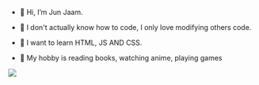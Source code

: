 
- 👋 Hi, I’m Jun Jaam.

- 👀 I don't actually know how to code, 
     I only love modifying others code.

- 🌱 I want to learn HTML, JS AND CSS.

- 🤭 My hobby is reading books, watching anime, playing games

<a href="https://m.me/junzjaam" target="_blank"><img src="https://img.shields.io/badge/Messenger-KasRoudra-blue?style=for-the-badge&logo=messenger"></a>
 
